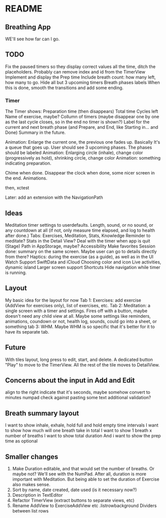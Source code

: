#  README

## Breathing App
WE'll see how far can I go.


## TODO
Fix the paused timers so they display correct values all the time, ditch the placeholders.
Probably can remove index and id from the TimerView
Implement and display the Prep time
Include breath count: how many left, how many to go.
Hide all but 3 upcoming timers
Breath phases labels
When this is done, smooth the transitions and add some ending.

### Timer

The Timer shows:
Preparation time (then disappears)
Total time
Cycles left
Name of exercise, maybe?
Collumn of timers (maybe disappear one by one as the last cycle closes, so in the end no timer is shown?)
Label for the current and next breath phase (and Prepare, and End, like Starting in... and Done)
Summary in the future.

Animation: Enlarge the current one, the previous one fades up. Basically It's a queue that goes up. User should see 3 upcoming phases.
The phases should be labeled
Animation: Enlarging circle (inhale), change color (progressively as hold), shrinking circle, change color
Animation: something indicating preparation.

Chime when done. Disappear the clock when done, some nicer screen in the end. Animations.

then, xctest

Later: add an extension with the NavigationPath

## Ideas
Meditation timer settings to userdefaults. Length, sound, or no sound, or any countdown at all (if not, only measure time elapsed, and log to health after done.)
Tabs: Exercises, Meditation, Stats, Knowledge
Reminder to meditate?
Stats in the Detail View?
Deal with the timer when app is quit (Stage)
Path in AppStorage, maybe?
Accessibility
Make favorites
Session done: summary on the same screen. Maybe user can go to details directly from there?
Haptics: during the exercise (as a guide), as well as in the UI
Watch Support
SwiftData and iCloud
Choosing color and icon
Live activities, dynamic island
Larger screen support
Shortcuts
Hide navigation while timer is running.

## Layout

My basic idea for the layout for now
Tab 1: Exercises: add exercise (AddView for exercises only), list of exercises, etc.
Tab 2: Meditation: a single screen with a timer and settings. Fires off with a button, maybe doesn't need any child view at all. Maybe some settings like reminders, animations, coundown or not, health log, sounds, could go into a sheet, or something
tab 3: WHM. Maybe WHM is so specific that it's better for it to have its separate tab.

## Future
With tiles layout, long press to edit, start, and delete. A dedicated button "Play" to move to the TimerView. All the rest of the tile moves to DetailView.

## Concerns about the input in Add and Edit
align to the right
indicate that it's seconds, maybe somehow convert to minutes
numpad
check against pasting some text
additional validation?

## Breath summary layout
I want to show inhale, exhale, hold full and hold empty time intervals
I want to show how much will one breath take in total
I want to show 1 breath x number of breaths
I want to show total duration
And i want to show the prep time as optional

## Smaller changes
1. Make Duration editable, and that would set the number of breaths. Or maybe not? We'll see with the NumPad. After all, duration is more important with Meditation. But being able to set the duration of Exercise also makes sense.
2. Sort by name, date created, date used (is it necessary now?)
3. Description in TextEditor
4. Refactor TimerView (extract buttons to separate views, etc)
5. Rename AddView to ExerciseAddView etc
.listrowbackground
Dividers between list rows
